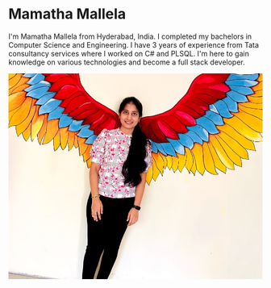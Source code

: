 # Mamatha Mallela

I'm Mamatha Mallela from Hyderabad, India. I completed my bachelors in Computer Science and Engineering. I have 3 years of experience from Tata consultancy services where I worked on C# and PLSQL. I'm here to gain knowledge on various technologies and become a full stack developer.


![You can find my photo here](Mamatha.jpg)